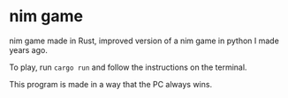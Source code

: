 # nim game

nim game made in Rust, improved version of a nim game in python I made years ago.

To play, run `cargo run` and follow the instructions on the terminal.

This program is made in a way that the PC always wins.
